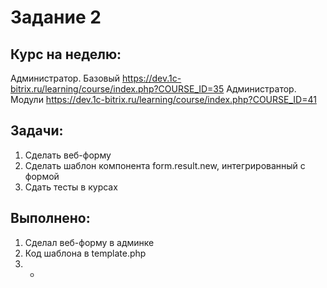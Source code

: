 # Задание 2

## Курс на неделю:
Администратор. Базовый https://dev.1c-bitrix.ru/learning/course/index.php?COURSE_ID=35
Администратор. Модули https://dev.1c-bitrix.ru/learning/course/index.php?COURSE_ID=41

## Задачи:
1. Сделать веб-форму
2. Сделать шаблон компонента form.result.new, интегрированный с формой
3. Сдать тесты в курсах

## Выполнено:

1. Сделал веб-форму в админке
2. Код шаблона в template.php
3. -